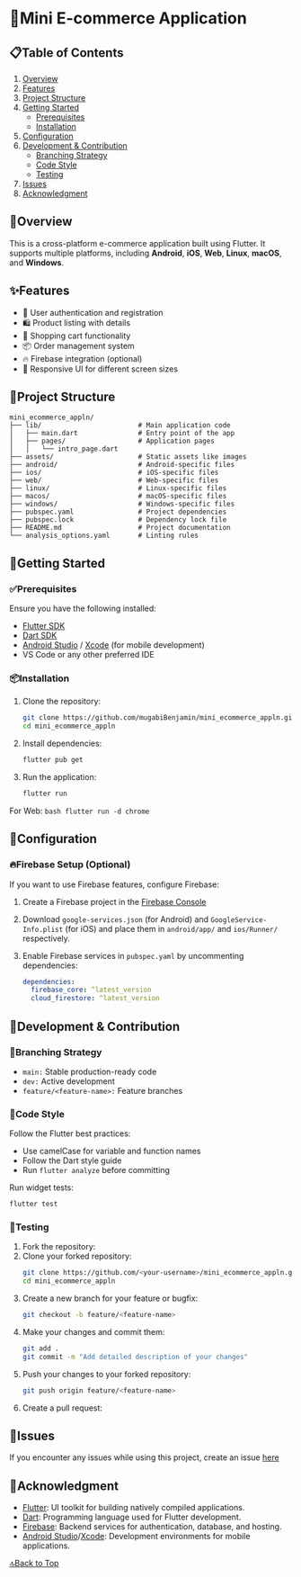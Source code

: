 # 🛒Mini E-commerce Application

## 📋Table of Contents

1. [Overview](#overview)
2. [Features](#features)
3. [Project Structure](#project-structure)
4. [Getting Started](#getting-started)
    - [Prerequisites](#prerequisites)
    - [Installation](#installation)
5. [Configuration](#configuration)
6. [Development & Contribution](#development--contribution)
    - [Branching Strategy](#branching-strategy)
    - [Code Style](#code-style)
    - [Testing](#testing)
7. [Issues](#issues)
8. [Acknowledgment](#acknowledgment)

## 📖Overview

This is a cross-platform e-commerce application built using Flutter. It supports multiple platforms, including **Android**, **iOS**, **Web**, **Linux**, **macOS**, and **Windows**.

## ✨Features

- 🔐 User authentication and registration
- 🛍️ Product listing with details
- 🛒 Shopping cart functionality
- 📦 Order management system
- 🔥 Firebase integration (optional)
- 📱 Responsive UI for different screen sizes

##  📁Project Structure

```
mini_ecommerce_appln/
├── lib/                        # Main application code
│   ├── main.dart               # Entry point of the app
│   ├── pages/                  # Application pages
│   │   └── intro_page.dart
├── assets/                     # Static assets like images
├── android/                    # Android-specific files
├── ios/                        # iOS-specific files
├── web/                        # Web-specific files
├── linux/                      # Linux-specific files
├── macos/                      # macOS-specific files
├── windows/                    # Windows-specific files
├── pubspec.yaml                # Project dependencies
├── pubspec.lock                # Dependency lock file
├── README.md                   # Project documentation
└── analysis_options.yaml       # Linting rules
```

## 🚀Getting Started

### ✅Prerequisites

Ensure you have the following installed:
- [Flutter SDK](https://flutter.dev/docs/get-started/install)
- [Dart SDK](https://dart.dev/get-dart)
- [Android Studio](https://developer.android.com/studio) / [Xcode](https://developer.apple.com/xcode/) (for mobile development)
- VS Code or any other preferred IDE

### 📦Installation

1. Clone the repository:
    ```bash
    git clone https://github.com/mugabiBenjamin/mini_ecommerce_appln.git
    cd mini_ecommerce_appln
    ```

2. Install dependencies:
    ```bash
    flutter pub get
    ```

3. Run the application:
    ```bash
    flutter run
    ```

For Web:
    ```bash
    flutter run -d chrome
    ``` 

## 🔧Configuration

### 🔥Firebase Setup (Optional)

If you want to use Firebase features, configure Firebase:
1. Create a Firebase project in the [Firebase Console](https://console.firebase.google.com/)
2. Download `google-services.json` (for Android) and `GoogleService-Info.plist` (for iOS) and place them in `android/app/` and `ios/Runner/` respectively.
3. Enable Firebase services in `pubspec.yaml` by uncommenting dependencies:

    ```yaml
    dependencies:
      firebase_core: ^latest_version
      cloud_firestore: ^latest_version
    ```

## 🤝Development & Contribution

### 🌿Branching Strategy
- `main:` Stable production-ready code
- `dev:` Active development
- `feature/<feature-name>:` Feature branches

### 📝Code Style
Follow the Flutter best practices:
- Use camelCase for variable and function names
- Follow the Dart style guide
- Run `flutter analyze` before committing

Run widget tests:
```bash
flutter test
```

### 🧪Testing

1. Fork the repository:
2. Clone your forked repository:
    ```bash
    git clone https://github.com/<your-username>/mini_ecommerce_appln.git
    cd mini_ecommerce_appln
    ```
3. Create a new branch for your feature or bugfix:
    ```bash
    git checkout -b feature/<feature-name>
    ```
4. Make your changes and commit them:
    ```bash
    git add .
    git commit -m "Add detailed description of your changes"
    ```
5. Push your changes to your forked repository:
    ```bash
    git push origin feature/<feature-name>
    ```
6. Create a pull request:

## 🐛Issues  

If you encounter any issues while using this project, create an issue [here](https://github.com/mugabiBenjamin/mini_ecommerce_appln/issues)

## 🙏Acknowledgment

- [Flutter](https://flutter.dev/): UI toolkit for building natively compiled applications.  
- [Dart](https://dart.dev/): Programming language used for Flutter development.  
- [Firebase](https://firebase.google.com/): Backend services for authentication, database, and hosting.  
- [Android Studio](https://developer.android.com/studio)/[Xcode](https://developer.apple.com/xcode/): Development environments for mobile applications.

[🔝Back to Top](#mini-e-commerce-application)